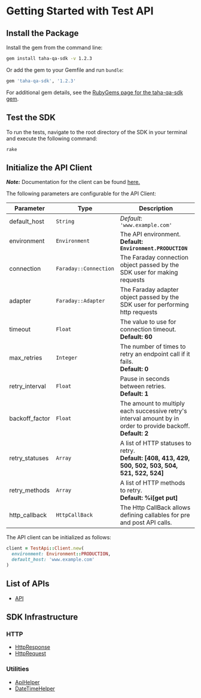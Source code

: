 
# Getting Started with Test API

## Install the Package

Install the gem from the command line:

```bash
gem install taha-qa-sdk -v 1.2.3
```

Or add the gem to your Gemfile and run `bundle`:

```ruby
gem 'taha-qa-sdk', '1.2.3'
```

For additional gem details, see the [RubyGems page for the taha-qa-sdk gem](https://rubygems.org/gems/taha-qa-sdk/versions/1.2.3).

## Test the SDK

To run the tests, navigate to the root directory of the SDK in your terminal and execute the following command:

```
rake
```

## Initialize the API Client

**_Note:_** Documentation for the client can be found [here.](https://www.github.com/tahaali2000/taha-qa-ruby-sdk/tree/1.2.3/doc/client.md)

The following parameters are configurable for the API Client:

| Parameter | Type | Description |
|  --- | --- | --- |
| default_host | `String` | *Default*: `'www.example.com'` |
| environment | `Environment` | The API environment. <br> **Default: `Environment.PRODUCTION`** |
| connection | `Faraday::Connection` | The Faraday connection object passed by the SDK user for making requests |
| adapter | `Faraday::Adapter` | The Faraday adapter object passed by the SDK user for performing http requests |
| timeout | `Float` | The value to use for connection timeout. <br> **Default: 60** |
| max_retries | `Integer` | The number of times to retry an endpoint call if it fails. <br> **Default: 0** |
| retry_interval | `Float` | Pause in seconds between retries. <br> **Default: 1** |
| backoff_factor | `Float` | The amount to multiply each successive retry's interval amount by in order to provide backoff. <br> **Default: 2** |
| retry_statuses | `Array` | A list of HTTP statuses to retry. <br> **Default: [408, 413, 429, 500, 502, 503, 504, 521, 522, 524]** |
| retry_methods | `Array` | A list of HTTP methods to retry. <br> **Default: %i[get put]** |
| http_callback | `HttpCallBack` | The Http CallBack allows defining callables for pre and post API calls. |

The API client can be initialized as follows:

```ruby
client = TestApi::Client.new(
  environment: Environment::PRODUCTION,
  default_host: 'www.example.com'
)
```

## List of APIs

* [API](https://www.github.com/tahaali2000/taha-qa-ruby-sdk/tree/1.2.3/doc/controllers/api.md)

## SDK Infrastructure

### HTTP

* [HttpResponse](https://www.github.com/tahaali2000/taha-qa-ruby-sdk/tree/1.2.3/doc/http-response.md)
* [HttpRequest](https://www.github.com/tahaali2000/taha-qa-ruby-sdk/tree/1.2.3/doc/http-request.md)

### Utilities

* [ApiHelper](https://www.github.com/tahaali2000/taha-qa-ruby-sdk/tree/1.2.3/doc/api-helper.md)
* [DateTimeHelper](https://www.github.com/tahaali2000/taha-qa-ruby-sdk/tree/1.2.3/doc/date-time-helper.md)

